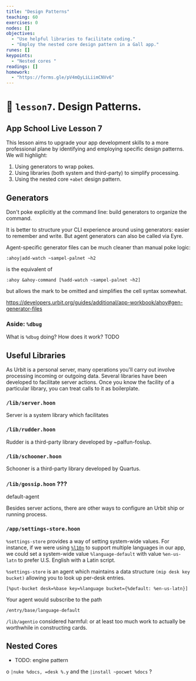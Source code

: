 ```yaml
---
title: "Design Patterns"
teaching: 60
exercises: 0
nodes: []
objectives:
  - "Use helpful libraries to facilitate coding."
  - "Employ the nested core design pattern in a Gall app."
runes: []
keypoints:
  - "Nested cores "
readings: []
homework:
  - "https://forms.gle/pV4mQyLiLiimCNVv6"
---
```


#   🦏 `lesson7`.  Design Patterns.
##  App School Live Lesson 7

This lesson aims to upgrade your app development skills to a more professional plane by identifying and employing specific design patterns.  We will highlight:

1. Using generators to wrap pokes.
2. Using libraries (both system and third-party) to simplify processing.
3. Using the nested core `+abet` design pattern.

##  Generators

Don't poke explicitly at the command line:  build generators to organize the command.

It is better to structure your CLI experience around using generators:  easier to remember and write.  But agent generators can also be called via Eyre.

Agent-specific generator files can be much cleaner than manual poke logic:

```hoon
:ahoy|add-watch ~sampel-palnet ~h2
```

is the equivalent of

```hoon
:ahoy &ahoy-command [%add-watch ~sampel-palnet ~h2]
```

but allows the mark to be omitted and simplifies the cell syntax somewhat.

https://developers.urbit.org/guides/additional/app-workbook/ahoy#gen-generator-files

### Aside:  `%dbug`

What is `%dbug` doing?  How does it work?
TODO

##  Useful Libraries

As Urbit is a personal server, many operations you'll carry out involve processing incoming or outgoing data.  Several libraries have been developed to facilitate server actions.  Once you know the facility of a particular library, you can treat calls to it as boilerplate.

### `/lib/server.hoon`

Server is a system library which facilitates

### `/lib/rudder.hoon`

Rudder is a third-party library developed by ~palfun-foslup.

### `/lib/schooner.hoon`

Schooner is a third-party library developed by Quartus.

### `/lib/gossip.hoon` ???

default-agent

Besides server actions, there are other ways to configure an Urbit ship or running process.

### `/app/settings-store.hoon`

`%settings-store` provides a way of setting system-wide values.  For instance, if we were using [`%l10n`](https://github.com/sigilante/l10n) to support multiple languages in our app, we could set a system-wide value `%language-default` with value `%en-us-latn` to prefer U.S. English with a Latin script.

`%settings-store` is an agent which maintains a data structure `(mip desk key bucket)` allowing you to look up per-desk entries.

```hoon
[%put-bucket desk=%base key=%language bucket={%default: %en-us-latn}]
```

Your agent would subscribe to the path

```hoon
/entry/base/language-default
```

`/lib/agentio` considered harmful:  or at least too much work to actually be worthwhile in constructing cards.

##  Nested Cores

- TODO:  engine pattern

o `|nuke %docs, =desk %.y` and the `|install ~pocwet %docs` ?
